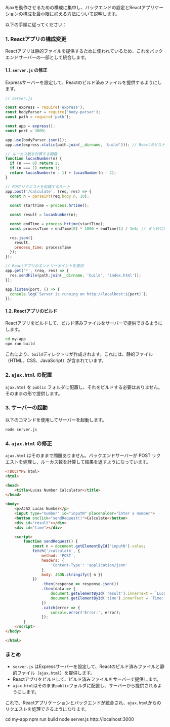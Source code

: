 
Ajaxを動作させるための構成に集中し、バックエンドの設定とReactアプリケーションの構成を最小限に抑える方法について説明します。

以下の手順に従ってください：

### 1. Reactアプリの構成変更
Reactアプリは静的ファイルを提供するために使われているため、これをバックエンドサーバーの一部として統合します。

#### 1.1. `server.js` の修正
Expressサーバーを設定して、Reactのビルド済みファイルを提供するようにします。

```js
// server.js

const express = require('express');
const bodyParser = require('body-parser');
const path = require('path');

const app = express();
const port = 3000;

app.use(bodyParser.json());
app.use(express.static(path.join(__dirname, 'build'))); // Reactのビルド済みファイルを提供

// ルーカス数を計算する関数
function lucasNumber(n) {
  if (n === 0) return 2;
  if (n === 1) return 1;
  return lucasNumber(n - 1) + lucasNumber(n - 2);
}

// POSTリクエストを処理するルート
app.post('/calculate', (req, res) => {
  const n = parseInt(req.body.n, 10);
  
  const startTime = process.hrtime();

  const result = lucasNumber(n);

  const endTime = process.hrtime(startTime);
  const processTime = endTime[0] * 1000 + endTime[1] / 1e6; // ミリ秒に変換

  res.json({
    result,
    process_time: processTime
  });
});

// Reactアプリのエントリーポイントを提供
app.get('*', (req, res) => {
  res.sendFile(path.join(__dirname, 'build', 'index.html'));
});

app.listen(port, () => {
  console.log(`Server is running on http://localhost:${port}`);
});
```

#### 1.2. Reactアプリのビルド
Reactアプリをビルドして、ビルド済みファイルをサーバーで提供できるようにします。

```sh
cd my-app
npm run build
```

これにより、`build`ディレクトリが作成されます。これには、静的ファイル（HTML、CSS、JavaScript）が含まれています。

### 2. `ajax.html` の配置
`ajax.html` を `public` フォルダに配置し、それをビルドする必要はありません。そのままの形で提供します。

### 3. サーバーの起動
以下のコマンドを使用してサーバーを起動します。

```sh
node server.js
```

### 4. `ajax.html` の修正
`ajax.html` はそのままで問題ありません。バックエンドサーバーが POST リクエストを処理し、ルーカス数を計算して結果を返すようになっています。

```html
<!DOCTYPE html>
<html>

<head>
    <title>Lucas Number Calculator</title>
</head>

<body>
    <p>AJAX Lucas Number</p>
    <input type="number" id="inputN" placeholder="Enter a number">
    <button onclick="sendRequest()">Calculate</button>
    <div id="result"></div>
    <div id="time"></div>

    <script>
        function sendRequest() {
            const n = document.getElementById('inputN').value;
            fetch('/calculate', {
                method: 'POST',
                headers: {
                    'Content-Type': 'application/json'
                },
                body: JSON.stringify({ n })
            })
                .then(response => response.json())
                .then(data => {
                    document.getElementById('result').innerText = `Lucas Number L${n} = ${data.result}`;
                    document.getElementById('time').innerText = `Time: ${(data.process_time / 1000).toFixed(3)} sec`;
                })
                .catch(error => {
                    console.error('Error:', error);
                });
        }
    </script>
</body>

</html>
```

### まとめ
- `server.js` はExpressサーバーを設定して、Reactのビルド済みファイルと静的ファイル（`ajax.html`）を提供します。
- Reactアプリをビルドして、ビルド済みファイルをサーバーで提供します。
- `ajax.html`はそのまま`public`フォルダに配置し、サーバーから提供されるようにします。

これで、Reactアプリケーションとバックエンドが統合され、`ajax.html`からのリクエストを処理できるようになります。

$$$$$$$$$$$$$$$$$$$$

cd my-app
npm run build
node server.js
http://localhost:3000

$$$$$$$$$$$$$$$$$$$$